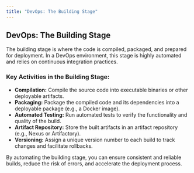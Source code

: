 ```yaml
---
title: "DevOps: The Building Stage"
---
```


## DevOps: The Building Stage

The building stage is where the code is compiled, packaged, and prepared for deployment. In a DevOps environment, this stage is highly automated and relies on continuous integration practices.

### Key Activities in the Building Stage:

*   **Compilation:** Compile the source code into executable binaries or other deployable artifacts.
*   **Packaging:** Package the compiled code and its dependencies into a deployable package (e.g., a Docker image).
*   **Automated Testing:** Run automated tests to verify the functionality and quality of the build.
*   **Artifact Repository:** Store the built artifacts in an artifact repository (e.g., Nexus or Artifactory).
*   **Versioning:** Assign a unique version number to each build to track changes and facilitate rollbacks.

By automating the building stage, you can ensure consistent and reliable builds, reduce the risk of errors, and accelerate the deployment process.
